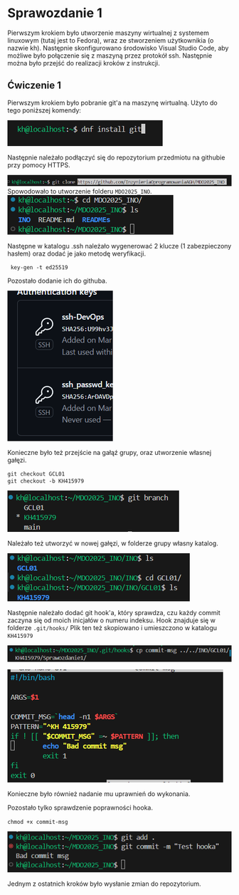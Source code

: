 # Sprawozdanie 1

Pierwszym krokiem było utworzenie maszyny wirtualnej z systemem linuxowym (tutaj jest to Fedora), wraz ze stworzeniem użytkownikia (o nazwie kh). Następnie skonfigurowano środowisko Visual Studio Code, aby możliwe było połączenie się z maszyną przez protokół ssh. Następnie można było przejść do realizacji kroków z instrukcji.

## Ćwiczenie 1

Pierwszym krokiem było pobranie git'a na maszynę wirtualną. Użyto do tego poniższej komendy:

![alt text](image.png)

Następnie należało podłączyć się do repozytorium przedmiotu na githubie przy pomocy HTTPS.

![alt text](image-1.png)
Spowodowało to utworzenie folderu `MDO2025_INO`.
![alt text](image-2.png)

Następne w katalogu .ssh należało wygenerować 2 klucze (1 zabezpieczony hasłem) oraz dodać je jako metodę weryfikacji.

```
 key-gen -t ed25519
```

Pozostało dodanie ich do githuba.

![](image-4.png)



Konieczne było też przejście na gałąź grupy, oraz utworzenie własnej gałęzi.

```
git checkout GCL01
git checkout -b KH415979
```
![alt text](image-5.png)

Należało też utworzyć w nowej gałęzi, w folderze grupy własny katalog.

![alt text](image-12.png)

Następnie należało dodać git hook'a, który sprawdza, czu każdy commit zaczyna się od moich inicjałów o numeru indeksu. Hook znajduje się w folderze `.git/hooks/`
Plik ten też skopiowano i umieszczono w katalogu `KH415979`

![alt text](image-11.png)

![alt text](image-9.png)

Konieczne było również nadanie mu uprawnień do wykonania.

Pozostało tylko sprawdzenie poprawności hooka.

`chmod +x commit-msg`

![alt text](image-10.png)

Jednym z ostatnich kroków było wysłanie zmian do repozytorium.

